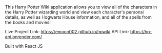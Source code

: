 This Harry Potter Wiki application allows you to view all of the characters in the Harry Potter wizarding world and view each character's personal details, as well as Hogwarts House information, and all of the spells from the books and movies!

Live Project Link: https://emoon002.github.io/hpwiki
API Link: https://hp-api.onrender.com/

Built with React JS